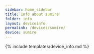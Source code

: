 ```yaml
---
sidebar: home_sidebar
title: Info about sumire
folder: info
layout: deviceinfo
permalink: /devices/sumire/
device: sumire
---
```

{% include templates/device_info.md %}
